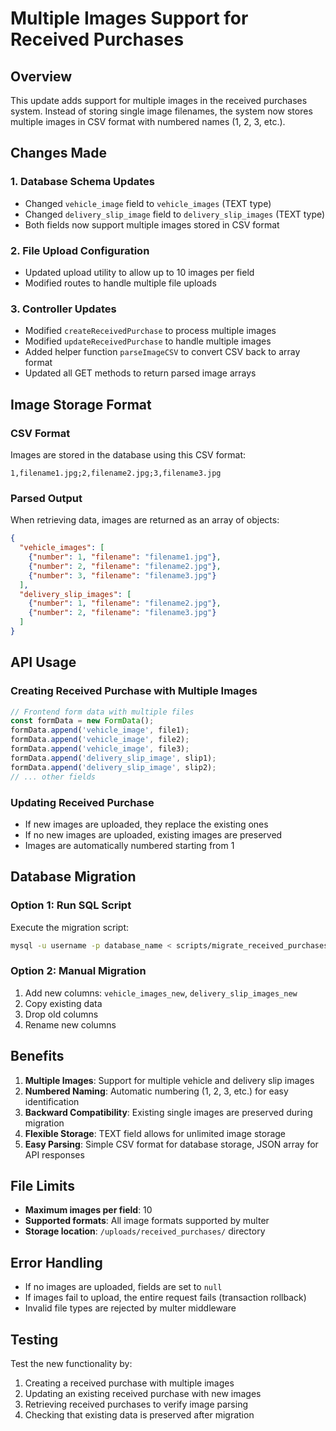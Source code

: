 # Multiple Images Support for Received Purchases

## Overview
This update adds support for multiple images in the received purchases system. Instead of storing single image filenames, the system now stores multiple images in CSV format with numbered names (1, 2, 3, etc.).

## Changes Made

### 1. Database Schema Updates
- Changed `vehicle_image` field to `vehicle_images` (TEXT type)
- Changed `delivery_slip_image` field to `delivery_slip_images` (TEXT type)
- Both fields now support multiple images stored in CSV format

### 2. File Upload Configuration
- Updated upload utility to allow up to 10 images per field
- Modified routes to handle multiple file uploads

### 3. Controller Updates
- Modified `createReceivedPurchase` to process multiple images
- Modified `updateReceivedPurchase` to handle multiple images
- Added helper function `parseImageCSV` to convert CSV back to array format
- Updated all GET methods to return parsed image arrays

## Image Storage Format

### CSV Format
Images are stored in the database using this CSV format:
```
1,filename1.jpg;2,filename2.jpg;3,filename3.jpg
```

### Parsed Output
When retrieving data, images are returned as an array of objects:
```json
{
  "vehicle_images": [
    {"number": 1, "filename": "filename1.jpg"},
    {"number": 2, "filename": "filename2.jpg"},
    {"number": 3, "filename": "filename3.jpg"}
  ],
  "delivery_slip_images": [
    {"number": 1, "filename": "filename2.jpg"},
    {"number": 2, "filename": "filename3.jpg"}
  ]
}
```

## API Usage

### Creating Received Purchase with Multiple Images
```javascript
// Frontend form data with multiple files
const formData = new FormData();
formData.append('vehicle_image', file1);
formData.append('vehicle_image', file2);
formData.append('vehicle_image', file3);
formData.append('delivery_slip_image', slip1);
formData.append('delivery_slip_image', slip2);
// ... other fields
```

### Updating Received Purchase
- If new images are uploaded, they replace the existing ones
- If no new images are uploaded, existing images are preserved
- Images are automatically numbered starting from 1

## Database Migration

### Option 1: Run SQL Script
Execute the migration script:
```bash
mysql -u username -p database_name < scripts/migrate_received_purchases_images.sql
```

### Option 2: Manual Migration
1. Add new columns: `vehicle_images_new`, `delivery_slip_images_new`
2. Copy existing data
3. Drop old columns
4. Rename new columns

## Benefits

1. **Multiple Images**: Support for multiple vehicle and delivery slip images
2. **Numbered Naming**: Automatic numbering (1, 2, 3, etc.) for easy identification
3. **Backward Compatibility**: Existing single images are preserved during migration
4. **Flexible Storage**: TEXT field allows for unlimited image storage
5. **Easy Parsing**: Simple CSV format for database storage, JSON array for API responses

## File Limits

- **Maximum images per field**: 10
- **Supported formats**: All image formats supported by multer
- **Storage location**: `/uploads/received_purchases/` directory

## Error Handling

- If no images are uploaded, fields are set to `null`
- If images fail to upload, the entire request fails (transaction rollback)
- Invalid file types are rejected by multer middleware

## Testing

Test the new functionality by:
1. Creating a received purchase with multiple images
2. Updating an existing received purchase with new images
3. Retrieving received purchases to verify image parsing
4. Checking that existing data is preserved after migration
